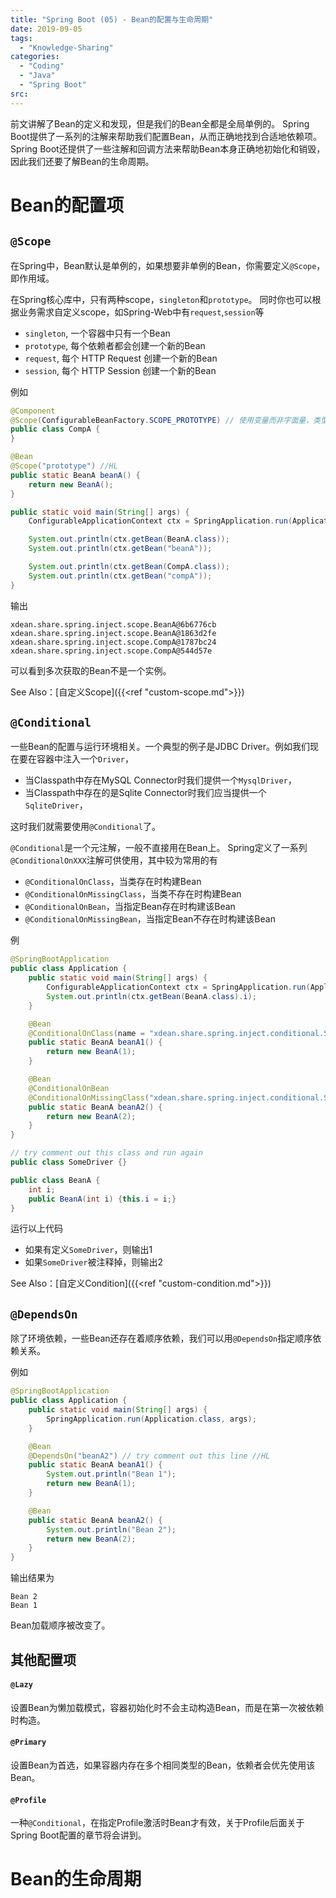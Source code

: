 ```yaml
---
title: "Spring Boot (05) - Bean的配置与生命周期"
date: 2019-09-05
tags: 
  - "Knowledge-Sharing"
categories:
  - "Coding"
  - "Java"
  - "Spring Boot"
src:
---
```


前文讲解了Bean的定义和发现，但是我们的Bean全都是全局单例的。
Spring Boot提供了一系列的注解来帮助我们配置Bean，从而正确地找到合适地依赖项。
Spring Boot还提供了一些注解和回调方法来帮助Bean本身正确地初始化和销毁，因此我们还要了解Bean的生命周期。

# Bean的配置项

## `@Scope`

在Spring中，Bean默认是单例的，如果想要非单例的Bean，你需要定义`@Scope`，即作用域。

在Spring核心库中，只有两种scope，`singleton`和`prototype`。
同时你也可以根据业务需求自定义scope，如Spring-Web中有`request`,`session`等

- `singleton`, 一个容器中只有一个Bean
- `prototype`, 每个依赖者都会创建一个新的Bean
- `request`, 每个 HTTP Request 创建一个新的Bean
- `session`, 每个 HTTP Session 创建一个新的Bean

例如

```java
@Component
@Scope(ConfigurableBeanFactory.SCOPE_PROTOTYPE) // 使用变量而非字面量，类型安全 //HL
public class CompA {
}

@Bean
@Scope("prototype") //HL
public static BeanA beanA() {
    return new BeanA();
}

public static void main(String[] args) {
    ConfigurableApplicationContext ctx = SpringApplication.run(Application.class, args);

    System.out.println(ctx.getBean(BeanA.class));
    System.out.println(ctx.getBean("beanA"));

    System.out.println(ctx.getBean(CompA.class));
    System.out.println(ctx.getBean("compA"));
}
```

输出

```text
xdean.share.spring.inject.scope.BeanA@6b6776cb
xdean.share.spring.inject.scope.BeanA@1863d2fe
xdean.share.spring.inject.scope.CompA@1787bc24
xdean.share.spring.inject.scope.CompA@544d57e
```

可以看到多次获取的Bean不是一个实例。

See Also：[自定义Scope]({{<ref "custom-scope.md">}})

## `@Conditional`

一些Bean的配置与运行环境相关。一个典型的例子是JDBC Driver。例如我们现在要在容器中注入一个`Driver`，

- 当Classpath中存在MySQL Connector时我们提供一个`MysqlDriver`，
- 当Classpath中存在的是Sqlite Connector时我们应当提供一个`SqliteDriver`，

这时我们就需要使用`@Conditional`了。

`@Conditional`是一个元注解，一般不直接用在Bean上。
Spring定义了一系列`@ConditionalOnXXX`注解可供使用，其中较为常用的有

- `@ConditionalOnClass`，当类存在时构建Bean
- `@ConditionalOnMissingClass`，当类不存在时构建Bean
- `@ConditionalOnBean`，当指定Bean存在时构建该Bean
- `@ConditionalOnMissingBean`，当指定Bean不存在时构建该Bean

例

```java
@SpringBootApplication
public class Application {
    public static void main(String[] args) {
        ConfigurableApplicationContext ctx = SpringApplication.run(Application.class, args);
        System.out.println(ctx.getBean(BeanA.class).i);
    }

    @Bean
    @ConditionalOnClass(name = "xdean.share.spring.inject.conditional.SomeDriver")
    public static BeanA beanA1() {
        return new BeanA(1);
    }

    @Bean
    @ConditionalOnBean
    @ConditionalOnMissingClass("xdean.share.spring.inject.conditional.SomeDriver")
    public static BeanA beanA2() {
        return new BeanA(2);
    }
}

// try comment out this class and run again
public class SomeDriver {}

public class BeanA {
    int i;
    public BeanA(int i) {this.i = i;}
}
```

运行以上代码

- 如果有定义`SomeDriver`，则输出1
- 如果`SomeDriver`被注释掉，则输出2

See Also：[自定义Condition]({{<ref "custom-condition.md">}})

## `@DependsOn`

除了环境依赖，一些Bean还存在着顺序依赖，我们可以用`@DependsOn`指定顺序依赖关系。

例如

```java
@SpringBootApplication
public class Application {
    public static void main(String[] args) {
        SpringApplication.run(Application.class, args);
    }

    @Bean
    @DependsOn("beanA2") // try comment out this line //HL
    public static BeanA beanA1() {
        System.out.println("Bean 1");
        return new BeanA(1);
    }

    @Bean
    public static BeanA beanA2() {
        System.out.println("Bean 2");
        return new BeanA(2);
    }
}
```

输出结果为

```text
Bean 2
Bean 1
```

Bean加载顺序被改变了。

## 其他配置项

#### `@Lazy`

设置Bean为懒加载模式，容器初始化时不会主动构造Bean，而是在第一次被依赖时构造。

#### `@Primary`

设置Bean为首选，如果容器内存在多个相同类型的Bean，依赖者会优先使用该Bean。

#### `@Profile`

一种`@Conditional`，在指定Profile激活时Bean才有效，关于Profile后面关于Spring Boot配置的章节将会讲到。

# Bean的生命周期

